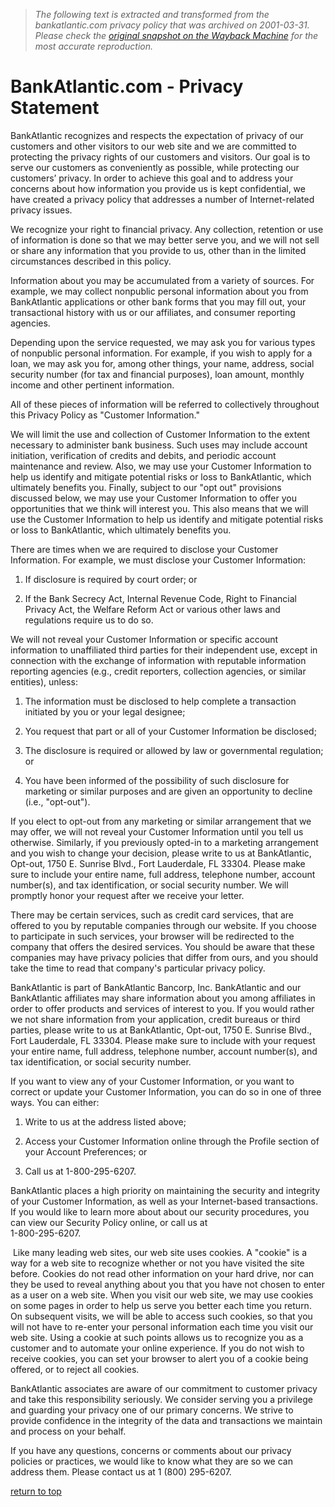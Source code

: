> *The following text is extracted and transformed from the bankatlantic.com privacy policy that was archived on 2001-03-31. Please check the [original snapshot on the Wayback Machine](https://web.archive.org/web/20010331125751id_/http%3A//bankatlantic.com/Info/privacy.asp) for the most accurate reproduction.*

# BankAtlantic.com - Privacy Statement

BankAtlantic recognizes and respects the expectation of privacy of our customers and other visitors to our web site and we are committed to protecting the privacy rights of our customers and visitors. Our goal is to serve our customers as conveniently as possible, while protecting our customers’ privacy. In order to achieve this goal and to address your concerns about how information you provide us is kept confidential, we have created a privacy policy that addresses a number of Internet-related privacy issues. 

We recognize your right to financial privacy. Any collection, retention or use of information is done so that we may better serve you, and we will not sell or share any information that you provide to us, other than in the limited circumstances described in this policy. 

Information about you may be accumulated from a variety of sources. For example, we may collect nonpublic personal information about you from BankAtlantic applications or other bank forms that you may fill out, your transactional history with us or our affiliates, and consumer reporting agencies. 

Depending upon the service requested, we may ask you for various types of nonpublic personal information. For example, if you wish to apply for a loan, we may ask you for, among other things, your name, address, social security number (for tax and financial purposes), loan amount, monthly income and other pertinent information. 

All of these pieces of information will be referred to collectively throughout this Privacy Policy as "Customer Information." 

We will limit the use and collection of Customer Information to the extent necessary to administer bank business. Such uses may include account initiation, verification of credits and debits, and periodic account maintenance and review. Also, we may use your Customer Information to help us identify and mitigate potential risks or loss to BankAtlantic, which ultimately benefits you. Finally, subject to our "opt out" provisions discussed below, we may use your Customer Information to offer you opportunities that we think will interest you. This also means that we will use the Customer Information to help us identify and mitigate potential risks or loss to BankAtlantic, which ultimately benefits you. 

There are times when we are required to disclose your Customer Information. For example, we must disclose your Customer Information: 

  1. If disclosure is required by court order; or 

  2. If the Bank Secrecy Act, Internal Revenue Code, Right to Financial Privacy Act, the Welfare Reform Act or various other laws and regulations require us to do so. 




We will not reveal your Customer Information or specific account information to unaffiliated third parties for their independent use, except in connection with the exchange of information with reputable information reporting agencies (e.g., credit reporters, collection agencies, or similar entities), unless: 

  1. The information must be disclosed to help complete a transaction initiated by you or your legal designee; 

  2. You request that part or all of your Customer Information be disclosed; 

  3. The disclosure is required or allowed by law or governmental regulation; or 

  4. You have been informed of the possibility of such disclosure for marketing or similar purposes and are given an opportunity to decline (i.e., "opt-out"). 




If you elect to opt-out from any marketing or similar arrangement that we may offer, we will not reveal your Customer Information until you tell us otherwise. Similarly, if you previously opted-in to a marketing arrangement and you wish to change your decision, please write to us at BankAtlantic, Opt-out, 1750 E. Sunrise Blvd., Fort Lauderdale, FL 33304. Please make sure to include your entire name, full address, telephone number, account number(s), and tax identification, or social security number. We will promptly honor your request after we receive your letter. 

There may be certain services, such as credit card services, that are offered to you by reputable companies through our website. If you choose to participate in such services, your browser will be redirected to the company that offers the desired services. You should be aware that these companies may have privacy policies that differ from ours, and you should take the time to read that company's particular privacy policy.

BankAtlantic is part of BankAtlantic Bancorp, Inc. BankAtlantic and our BankAtlantic affiliates may share information about you among affiliates in order to offer products and services of interest to you. If you would rather we not share information from your application, credit bureaus or third parties, please write to us at BankAtlantic, Opt-out, 1750 E. Sunrise Blvd., Fort Lauderdale, FL 33304. Please make sure to include with your request your entire name, full address, telephone number, account number(s), and tax identification, or social security number. 

If you want to view any of your Customer Information, or you want to correct or update your Customer Information, you can do so in one of three ways. You can either: 

  1. Write to us at the address listed above; 

  2. Access your Customer Information online through the Profile section of your Account Preferences; or 

  3. Call us at 1-800-295-6207. 




BankAtlantic places a high priority on maintaining the security and integrity of your Customer Information, as well as your Internet-based transactions. If you would like to learn more about about our security procedures, you can view our Security Policy online, or call us at   
1-800-295-6207.

 Like many leading web sites, our web site uses cookies. A "cookie" is a way for a web site to recognize whether or not you have visited the site before. Cookies do not read other information on your hard drive, nor can they be used to reveal anything about you that you have not chosen to enter as a user on a web site. When you visit our web site, we may use cookies on some pages in order to help us serve you better each time you return. On subsequent visits, we will be able to access such cookies, so that you will not have to re-enter your personal information each time you visit our web site. Using a cookie at such points allows us to recognize you as a customer and to automate your online experience. If you do not wish to receive cookies, you can set your browser to alert you of a cookie being offered, or to reject all cookies. 

BankAtlantic associates are aware of our commitment to customer privacy and take this responsibility seriously. We consider serving you a privilege and guarding your privacy one of our primary concerns. We strive to provide confidence in the integrity of the data and transactions we maintain and process on your behalf.

If you have any questions, concerns or comments about our privacy policies or practices, we would like to know what they are so we can address them. Please contact us at 1 (800) 295-6207.

[return to top](https://web.archive.org/web/20010331125751id_/http%3A//bankatlantic.com/Info/privacy.asp#top)
